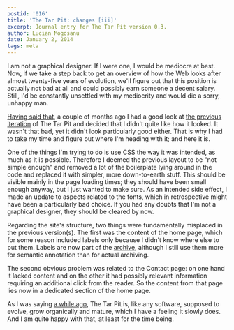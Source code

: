 ```yaml
---
postid: '016'
title: 'The Tar Pit: changes [iii]'
excerpt: Journal entry for The Tar Pit version 0.3.
author: Lucian Mogoșanu
date: January 2, 2014
tags: meta
---
```


I am not a graphical designer. If I were one, I would be mediocre at best. Now,
if we take a step back to get an overview of how the Web looks after almost
twenty-five years of evolution, we'll figure out that this position is actually
not bad at all and could possibly earn someone a decent salary. Still, I'd be
constantly unsettled with my mediocrity and would die a sorry, unhappy man.

[Having said that][1], a couple of months ago I had a good look at [the
previous iteration][2] of The Tar Pit and decided that I didn't quite like how
it looked. It wasn't that bad, yet it didn't look particularly good either.
That is why I had to take my time and figure out where I'm heading with it; and
here it is.

One of the things I'm trying to do is use CSS the way it was intended, as much
as it is possible. Therefore I deemed the previous layout to be "not simple
enough" and removed a lot of the boilerplate lying around in the code and
replaced it with simpler, more down-to-earth stuff. This should be visible
mainly in the page loading times; they should have been small enough anyway,
but I just wanted to make sure. As an intended side effect, I made an update to
aspects related to the fonts, which in retrospective might have been a
particularly bad choice. If you had any doubts that I'm not a graphical
designer, they should be cleared by now.

Regarding the site's structure, two things were fundamentally misplaced in the
previous version(s). The first was the content of the home page, which for some
reason included labels only because I didn't know where else to put them.
Labels are now part of the [archive][3], although I still use them more for
semantic annotation than for actual archiving.

The second obvious problem was related to the Contact page: on one hand it
lacked content and on the other it had possibly relevant information requiring
an additional click from the reader. So the content from that page lies now in
a dedicated section of the home page.

As I was saying [a while ago][4], The Tar Pit is, like any software, supposed
to evolve, grow organically and mature, which I have a feeling it slowly does.
And I am quite happy with that, at least for the time being.

[1]: https://www.youtube.com/watch?v=Pgd2w0SQEYI
[2]: /posts/y00/00c-changes-2.html
[3]: /archive.html
[4]: /posts/y00/006-the-tar-pit-on-github.html
